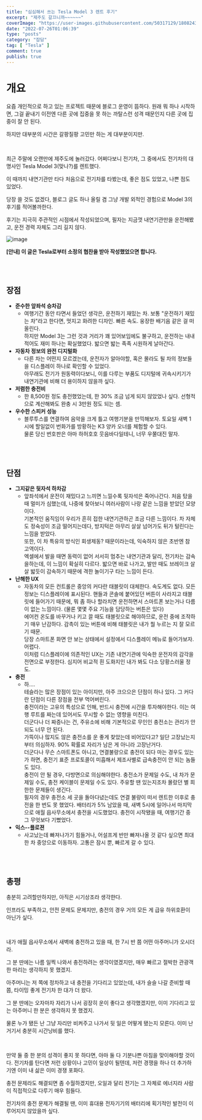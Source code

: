 ```yaml
---
title: "심심해서 쓰는 Tesla Model 3 렌트 후기"
excerpt: "제주도 갈끄니까~~~~~~"
coverImage: "https://user-images.githubusercontent.com/50317129/180824351-714b4d97-f27e-482f-b1c6-2e45f67ab816.png"
date: "2022-07-26T01:06:39"
type: "posts"
category: "잡담"
tag: [ "Tesla" ]
comment: true
publish: true
---
```


# 개요

요즘 개인적으로 하고 있는 프로젝트 때문에 블로그 운영이 뜸하다. 원래 뭐 하나 시작하면, 그걸 끝내기 이전엔 다른 곳에 집중을 못 하는 까탈스런 성격 때문인지 다른 곳에 집중이 잘 안 된다.

하지만 대부분의 시간은 갈팡질팡 고민만 하는 게 대부분이지만.

<br />

최근 주말에 오랜만에 제주도에 놀러갔다. 어쩌다보니 전기차, 그 중에서도 전기차의 대명사인 Tesla Model 3(맞나?)를 렌트했다.

이 때까지 내연기관만 타다 처음으로 전기차를 타봤는데, 좋은 점도 있었고, 나쁜 점도 있었다.

당장 쓸 것도 없겠다, 블로그 글도 하나 올릴 겸 그냥 개발 외적인 경험으로 Model 3의 후기를 적어볼까한다.

후기는 지극히 주관적인 시점에서 작성되었으며, 필자는 지금껏 내연기관만을 운전해봤고, 운전 경력 자체도 그리 길지 않다.

![image](https://user-images.githubusercontent.com/50317129/180803079-5e77d5ea-6b33-47a1-8007-a845cbeb4dec.png)

<b class="large red-600 center">[안내] 이 글은 Tesla로부터 소정의 협찬을 받아 작성했었으면 합니다.</b>

<br />
<br />





## 장점

- **준수한 앞좌석 승차감**
  - 여행기간 동안 타면서 들었던 생각은, 운전하기 재밌는 차. 보통 "운전하기 재밌는 차"라고 한다면, 멋지고 화려한 디자인. 빠른 속도. 웅장한 배기음 같은 걸 떠올린다.  
  하지만 Model 3는 그런 것과 거리가 꽤 있어보임에도 불구하고, 운전하는 내내 적어도 재미 하나는 확실했었다. 밟으면 밟는 족족 시원하게 날아간다.
- **자동차 정보의 완전 디지털화**
  - 다른 차는 어떤지 모르겠는데, 운전자가 알아야할, 혹은 몰라도 될 차의 정보들을 디스플레이 하나로 확인할 수 있었다.  
  아무래도 전기가 원동력이다보니, 이를 다루는 부품도 디지털에 귀속시키기가 내연기관에 비해 더 용이하지 않을까 싶다.
- **저렴한 충전비**
  - 한 8,500원 정도 충전했었는데, 한 30% 조금 넘게 되지 않았었나 싶다. 선형적으로 계산해봐도 완충 시 3만원 정도 되는 셈.
- **우수한 스피커 성능**
  - 블루투스를 연결하여 음악을 크게 틀고 여행기분을 만끽해보자. 토요일 새벽 1시에 할일없이 번화가를 방황하는 K3 양카 오너를 체험할 수 있다.  
  물론 당신 번호판은 아마 하허호호 웃음바다일테니, 너무 우쭐대진 말자.

<br />
<br />





## 단점

- **그지같은 뒷자석 하차감**
  - 앞좌석에서 운전이 재밌다고 느끼면 느낄수록 뒷자석은 죽어나간다. 처음 탔을 때 멀미가 심했는데, 나중에 찾아보니 여러사람이 나랑 같은 느낌을 받았던 모양이다.  
  기본적인 움직임이 우리가 흔히 접한 내연기관하곤 조금 다른 느낌이다. 차 자체도 정숙성이 조금 떨어지는데다, 방지턱은 아무리 살살 넘어가도 뒤가 털린다는 느낌을 받았다.  
  또한, 이 차 특유의 방식인 회생제동? 때문이라는데, 익숙하지 않은 초반엔 참 고역이다.  
  엑셀에서 발을 때면 동력이 없어 서서히 멈추는 내연기관과 달리, 전기차는 감속을하는데, 이 느낌이 확실히 다르다. 밟으면 바로 나가고, 발만 때도 브레이크 살살 밟듯이 감속하기 때문에 격한 놀이기구 타는 느낌이 든다.
- **난해한 UX**
  - 자동차의 모든 컨트롤은 중앙의 커다란 태블릿이 대체한다. 속도계도 없다. 모든 정보는 디스플레이에 표시된다. 핸들과 콘솔에 붙어있던 버튼이 사라지고 태블릿에 들어가기 때문에, 뭐 좀 하나 할라치면 운전하면서 스마트폰 보는거나 다름이 없는 느낌이다. (물론 몇몇 주요 기능을 담당하는 버튼은 있다)  
  에어컨 온도를 바꾸거나 키고 끌 때도 태블릿으로 해야하므로, 운전 중에 조작하기 매우 난감하다. 감촉이 있는 버튼에 비해 태블릿은 내가 뭘 누르는 지 잘 모르기 때문.  
  당장 스마트폰 화면 안 보는 상태에서 설정에서 디스플레이 메뉴로 들어가보자. 어렵다.  
  이처럼 디스플레이에 의존적인 UX는 기존 내연기관에 익숙한 운전자의 감각을 전면으로 부정한다. 심지어 비교적 흰 도화지인 내가 봐도 다소 당황스러울 정도.
- **충전**
  - 하....  
  테슬라는 많은 장점이 있는 아이지만, 아주 크으으은 단점이 하나 있다. 그 커다란 단점이 다른 장점을 전부 먹어버린다.  
  충전이라는 고유의 특성으로 인해, 반드시 충전에 시간을 투자해야한다. 이는 여행 루트를 짜는데 있어서도 무시할 수 없는 영향을 미친다.  
  더군다나 더 짜증나는 건, 주유소에 비해 기본적으로 무인인 충전소는 관리가 안 되도 너무 안 된다.  
  가뜩이나 많지도 않은 충전소를 운 좋게 찾았는데 비어있다고? 일단 고장났는지부터 의심하자. 90% 확률로 자리가 남은 게 아니라 고장난거다.  
  더군다나 무슨 스마트폰도 아니고, 연결불량으로 충전이 되다 마는 경우도 있는가 하면, 충전기 표준 프로토콜이 미흡해서 제조사별로 급속충전이 안 되는 놈들도 있다.  
  충전이 안 될 경우, 다방면으로 의심해야한다. 충전소가 문제일 수도, 내 차가 문제일 수도, 충전 케이블이 문제일 수도 있다. 주유할 땐 있는지조차 몰랐던 별 희한한 문제들이 생긴다.  
  필자의 경우 충전소 세 곳을 돌아다녔는데도 연결 불량이 떠서 렌트한 이후로 충전을 한 번도 못 했었다. 배터리가 5% 남았을 때, 새벽 5시에 일어나서 마지막으로 애월 읍사무소에서 충전을 시도했었다. 충전이 시작됐을 때, 여행기간 중 그 무엇보다 기뻤었다.
- **익스--플로젼**
  - 사고났는데 빠져나가기 힘들거나, 어설프게 반만 빠져나올 것 같다 싶으면 최대한 차 중앙으로 이동하자. 고통은 잠시 뿐, 빠르게 갈 수 있다.

<br />
<br />





## 총평

충분히 고려할만하지만, 아직은 시기상조라 생각한다.

인프라도 부족하고, 안전 문제도 문제지만, 충전의 경우 거의 모든 게 급유 하위호환이 아닌가 싶다.

<br />

내가 애월 읍사무소에서 새벽에 충전하고 있을 때, 한 7시 반 쯤 어떤 아주머니가 오시더라.

그 분 딴에는 나름 일찍 나와서 충전하려는 생각이였겠지만, 매우 빠르고 절박한 관광객 한 마리는 생각하지 못 했겠지.

아주머니는 저 쪽에 정차하고 내 충전을 기다리고 있었는데, 내가 슬슬 나갈 준비할 때 쯤, 타이밍 좋게 전기차 한 대가 더 왔다.

그 분 딴에는 오자마자 자리가 나서 굉장히 운이 좋다고 생각했겠지만, 이미 기다리고 있는 아주머니 한 분은 생각하지 못 했겠지.

물론 누가 됐든 난 그냥 자리만 비켜주고 나가서 뒷 일은 어떻게 됐는지 모른다. 이미 난 거기서 충분히 시간낭비를 했다.

<br />

만약 둘 중 한 분의 성격이 좋지 못 하다면, 아마 둘 다 기분나쁜 아침을 맞이해야할 것이다. 전기차를 탄다면 저런 상황이나 고민이 일상이 될텐데, 저런 경쟁을 하나 더 추가하기엔 이미 내 삶은 이미 경쟁 포화다.

충전 문제라도 해결되면 좀 수월하겠지만, 오일과 달리 전기는 그 자체로 에너지라 사람이 직접적으로 다루기 매우 힘들다.

전기차의 충전 문제가 해결될 땐, 이미 휴대용 전자기기의 배터리에 획기적인 발전이 이루어지지 않았을까 싶다.